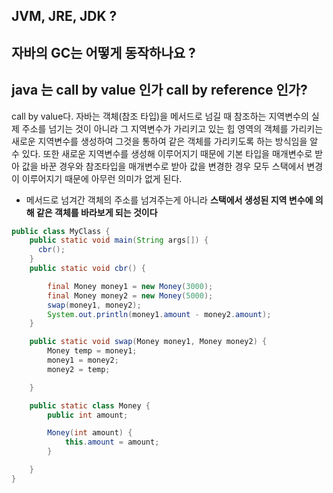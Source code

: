 ## JVM, JRE, JDK ?

## 자바의 GC는 어떻게 동작하나요 ?


## java 는 call by value 인가 call by reference 인가?

call by value다. 
자바는 객체(참조 타입)을 메서드로 넘길 때 참조하는 지역변수의 실제 주소를 넘기는 것이 아니라 그 지역변수가 가리키고 있는 힙 영역의 객체를 가리키는 새로운 지역변수를 생성하여 
그것을 통하여 같은 객체를 가리키도록 하는 방식임을 알 수 있다.
또한 새로운 지역변수를 생성해 이루어지기 때문에 기본 타입을 매개변수로 받아 값을 바꾼 경우와 참조타입을 매개변수로 받아 값을 변경한 경우 모두 스택에서 변경이 이루어지기 때문에 아무런 의미가 없게 된다.

- 메서드로 넘겨간 객체의 주소를 넘겨주는게 아니라 **스택에서 생성된 지역 변수에 의해 같은 객체를 바라보게 되는 것이다**
```java
public class MyClass {
    public static void main(String args[]) {
      cbr();
    }
    public static void cbr() {

        final Money money1 = new Money(3000);
        final Money money2 = new Money(5000);
        swap(money1, money2);
        System.out.println(money1.amount - money2.amount);
    }

    public static void swap(Money money1, Money money2) {
        Money temp = money1;
        money1 = money2;
        money2 = temp;

    }

    public static class Money {
        public int amount;

        Money(int amount) {
            this.amount = amount;
        }

    }
}
```

